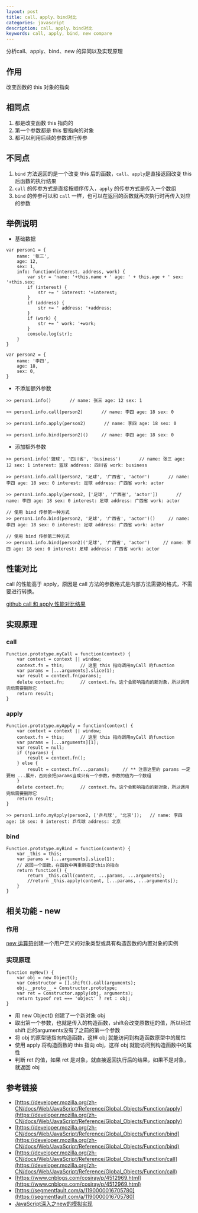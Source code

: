 ```yaml
---
layout: post
title: call、apply、bind对比
categories: javascript
description: call、apply、bind对比
keywords: call, apply, bind, new compare
---
```


分析call、apply、bind、new 的异同以及实现原理

## 作用

改变函数的 this 对象的指向

## 相同点

1. 都是改变函数 this 指向的
2. 第一个参数都是 this 要指向的对象
3. 都可以利用后续的参数进行传参

## 不同点

1. `bind` 方法返回的是一个改变 this 后的函数，`call`、`apply`是直接返回改变 this 后函数的执行结果
2. `call` 的传参方式是直接按顺序传入，`apply` 的传参方式是传入一个数组
3. `bind` 的传参可以和 `call` 一样，也可以在返回的函数就再次执行时再传入对应的参数

## 举例说明

- 基础数据

```
var person1 = {
    name: '张三',
    age: 12,
    sex: 1,
    info: function(interest, address, work) {
        var str = 'name: '+this.name + ' age: ' + this.age + ' sex: '+this.sex;
        if (interest) {
            str += ' interest: '+interest;
        }
        if (address) {
            str += ' address: '+address;
        }
        if (work) {
            str += ' work: '+work;
        }
        console.log(str);
    }
}

var person2 = {
    name: '李四',
    age: 18,
    sex: 0,
}

```

- 不添加额外参数

```
>> person1.info()       // name: 张三 age: 12 sex: 1

>> person1.info.call(person2)       // name: 李四 age: 18 sex: 0

>> person1.info.apply(person2)       // name: 李四 age: 18 sex: 0

>> person1.info.bind(person2)()     // name: 李四 age: 18 sex: 0
```

- 添加额外参数

```
>> person1.info('篮球', '四川省', 'business')       // name: 张三 age: 12 sex: 1 interest: 篮球 address: 四川省 work: business

>> person1.info.call(person2, '足球', '广西省', 'actor')       // name: 李四 age: 18 sex: 0 interest: 足球 address: 广西省 work: actor

>> person1.info.apply(person2, ['足球', '广西省', 'actor'])       // name: 李四 age: 18 sex: 0 interest: 足球 address: 广西省 work: actor

// 使用 bind 传参第一种方式
>> person1.info.bind(person2, '足球', '广西省', 'actor')()     // name: 李四 age: 18 sex: 0 interest: 足球 address: 广西省 work: actor

// 使用 bind 传参第二种方式
>> person1.info.bind(person2)('足球', '广西省', 'actor')     // name: 李四 age: 18 sex: 0 interest: 足球 address: 广西省 work: actor
```

## 性能对比

call 的性能高于 apply，原因是 call 方法的参数格式是内部方法需要的格式，不需要进行转换。

[github call 和 apply 性能对比结果](https://github.com/noneven/__/issues/6)

## 实现原理

### call

```
Function.prototype.myCall = function(context) {
    var context = context || window;
    context.fn = this;      // 这里 this 指向调用myCall 的function
    var params = [...arguments].slice(1);
    var result = context.fn(params);
    delete context.fn;      // context.fn，这个会影响指向的新对象，所以调用完后需要删除它
    return result;
}
```

### apply

```
Function.prototype.myApply = function(context) {
    var context = context || window;
    context.fn = this;      // 这里 this 指向调用myCall 的function
    var params = [...arguments][1];
    var result = null;
    if (!params) {
        result = context.fn();
    } else {
        result = context.fn(...params);     // ** 注意这里的 params 一定要用 ...展开，否则会把params当成只有一个参数，参数的值为一个数组
    }
    delete context.fn;      // context.fn，这个会影响指向的新对象，所以调用完后需要删除它
    return result;
}

>> person1.info.myApply(person2, ['乒乓球', '北京']);   // name: 李四 age: 18 sex: 0 interest: 乒乓球 address: 北京
```

### bind

```
Function.prototype.myBind = function(content) {
    var _this = this;
    var params = [...arguments].slice(1);
    // 返回一个函数，在函数中再重新指定this的指向
    return function() {
        return _this.call(content, ...params, ...arguments);
        //return _this.apply(content, [...params, ...arguments]);
    }
}
```

## 相关功能 - new

### 作用

[new 运算符](https://developer.mozilla.org/zh-CN/docs/Web/JavaScript/Reference/Operators/new)创建一个用户定义的对象类型或具有构造函数的内置对象的实例

### 实现原理

```
function myNew() {
    var obj = new Object();
    var Constructor = [].shift().call(arguments);
    obj.__proto__ = Constructor.prototype;
    var ret = Constructor.apply(obj, arguments);
    return typeof ret === 'object' ? ret : obj;
}
```

- 用 new Object() 创建了一个新对象 obj
- 取出第一个参数，也就是传入的构造函数，shift会改变原数组的值，所以经过 shift 后的arguments没有了之前的第一个参数
- 将 obj 的原型链指向构造函数，这样 obj 就能访问到构造函数原型中的属性
- 使用 apply 将构造函数的 this 指向 obj，这样 obj 就能访问到构造函数中的属性
- 判断 ret 的值，如果 ret 是对象，就直接返回执行后的结果，如果不是对象，就返回 obj

## 参考链接

- [https://developer.mozilla.org/zh-CN/docs/Web/JavaScript/Reference/Global_Objects/Function/apply](https://developer.mozilla.org/zh-CN/docs/Web/JavaScript/Reference/Global_Objects/Function/apply)
- [https://developer.mozilla.org/zh-CN/docs/Web/JavaScript/Reference/Global_Objects/Function/bind](https://developer.mozilla.org/zh-CN/docs/Web/JavaScript/Reference/Global_Objects/Function/bind)
- [https://developer.mozilla.org/zh-CN/docs/Web/JavaScript/Reference/Global_Objects/Function/call](https://developer.mozilla.org/zh-CN/docs/Web/JavaScript/Reference/Global_Objects/Function/call)
- [https://www.cnblogs.com/cosiray/p/4512969.html](https://www.cnblogs.com/cosiray/p/4512969.html)
- [https://segmentfault.com/a/1190000016705780](https://segmentfault.com/a/1190000016705780)
- [JavaScript深入之new的模拟实现](https://juejin.im/post/590a99015c497d005852cf26)